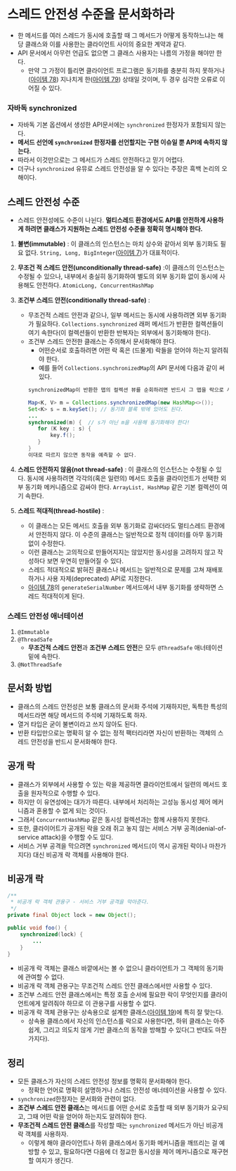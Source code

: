 # 스레드 안전성 수준을 문서화하라

* 한 메서드를 여러 스레드가 동시에 호출할 때 그 메서드가 어떻게 동작하느냐는 해당 클래스와 이를 사용한는 클라이언트 사이의 중요한 계약과 같다.
* API 문서에서 아무런 언급도 없으면 그 클래스 사용자는 나름의 가정을 해야만 한다.
  * 만약 그 가정이 틀리면 클라이언트 프로그램은 동기화를 충분히 하지 못하거나([아이템 78](https://github.com/parkhanbeen/study/blob/master/effective-java/11%EC%9E%A5/78.%EA%B3%B5%EC%9C%A0%20%EC%A4%91%EC%9D%B8%20%EA%B0%80%EB%B3%80%20%EB%8D%B0%EC%9D%B4%ED%84%B0%EB%8A%94%20%EB%8F%99%EA%B8%B0%ED%99%94%ED%95%B4%20%EC%82%AC%EC%9A%A9%ED%95%98%EB%9D%BC.md)) 지나치게 한([아이템 79](https://github.com/parkhanbeen/study/blob/master/effective-java/11%EC%9E%A5/79.%EA%B3%BC%EB%8F%84%ED%95%9C%20%EB%8F%99%EA%B8%B0%ED%99%94%EB%8A%94%20%ED%94%BC%ED%95%98%EB%9D%BC.md)) 상태일 것이며, 두 경우 심각한
   오류로 이어질 수 있다.

### 자바독 synchronized

* 자바독 기본 옵션에서 생성한 API문서에는 `synchronized` 한정자가 포함되지 않는다.
* **메서드 선언에 `synchronized` 한정자를 선언할지는 구현 이슈일 뿐 API에 속하지 않는다.**
* 따라서 이것만으로는 그 메서드가 스레드 안전하다고 믿기 어렵다.
* 더구나 `synchronized` 유뮤로 스레드 안전성을 알 수 있다는 주장은 흑백 논리의 오해이다.

## 스레드 안전성 수준

* 스레드 안전성에도 수준이 나뉜다. **멀티스레드 환경에서도 API를 안전하게 사용하게 하려면 클래스가 지원하는 스레드 안전성 수준을 정확히 명시해야 한다.**

1. **불변(immutable)** : 이 클래스의 인스턴스는 마치 상수와 같아서 외부 동기화도 필요 없다. `String, Long, BigInteger`([아이템 7](https://github.com/parkhanbeen/study/blob/150e8ecda5fc3dcabfd854e10f0c32729fdcf01a/effective-java/2%EC%9E%A5/7.%EB%8B%A4%20%EC%93%B4%20%EA%B0%9D%EC%B2%B4%20%EC%B0%B8%EC%A1%B0%EB%A5%BC%20%ED%95%B4%EC%A0%9C%ED%95%98%EB%9D%BC.md))가 대표적이다.

2. **무조건 적 스레드 안전(unconditionally thread-safe)** :이 클래스의 인스턴스는 수정될 수 있으나, 내부에서 충실히 동기화하여 별도의 외부
 동기화 없이 동시에 사용해도 안전하다. `AtomicLong, ConcurrentHashMap`

3. **조건부 스레드 안전(conditionally thread-safe)** : 
   * 무조건적 스레드 안전과 같으나, 일부 메서드는 동시에 사용하려면 외부 동기화가 필요하다.
    `Collections.synchronized` 래퍼 메서드가 반환한 컬렉션들이 여기 속한다(이 컬렉션들이 반환한 반복자는 외부에서 동기화해야 한다).
   * 조건부 스레드 안전한 클래스는 주의해서 문서화해야 한다.
     * 어떤순서로 호출하려면 어떤 락 혹은 (드물게) 락들을 얻어야 하는지 알려줘야 한다.
     * 예를 들어 `Collections.synchronizedMap`의 API 문서에 다음과 같이 써 있다.
     ```java
     synchronizedMap이 반환한 맵의 컬렉션 뷰를 순회하려면 반드시 그 맵을 락으로 사용해 수동으로 동기화하라.
     
     Map<K, V> m = Collections.synchronizedMap(new HashMap<>());
     Set<K> s = m.keySet(); // 동기화 블록 밖에 있어도 된다.
     ...
     synchronized(m) {  // s가 아닌 m을 사용해 동기화해야 한다!
        for (K key : s) {
            key.f();
        }
     }
     이대로 따르지 않으면 동작을 예측할 수 없다.
     ```

4. **스레드 안전하지 않음(not thread-safe)** : 이 클래스의 인스턴스는 수정될 수 있다. 동시에 사용하려면 각각의(혹은 일련의) 메서드 호출을 클라이언트가 선택한
 외부 동기화 메커니즘으로 감싸야 한다. `ArrayList, HashMap` 같은 기본 컬렉션이 여기 속한다.

5. **스레드 적대적(thread-hostile)** : 
   * 이 클래스는 모든 메서드 호출을 외부 동기화로 감싸더라도 멀티스레드 환경에서 안전하지 않다. 이 수준의 클래스는 일반적으로
    정적 데이터를 아무 동기화 없이 수정한다. 
   * 이런 클래스는 고의적으로 만들어지지는 않았지만 동시성을 고려하지 않고 작성하다 보면 우연히 만들어질 수 있다.
   * 스레드 적대적으로 밝혀진 클래스나 메서드는 일반적으로 문제를 고쳐 재배포하거나 사용 자제(deprecated) API로 지정한다.
   * [아이템 78](https://github.com/parkhanbeen/study/blob/master/effective-java/11%EC%9E%A5/78.%EA%B3%B5%EC%9C%A0%20%EC%A4%91%EC%9D%B8%20%EA%B0%80%EB%B3%80%20%EB%8D%B0%EC%9D%B4%ED%84%B0%EB%8A%94%20%EB%8F%99%EA%B8%B0%ED%99%94%ED%95%B4%20%EC%82%AC%EC%9A%A9%ED%95%98%EB%9D%BC.md)의 `generateSerialNumber` 메서드에서 내부 동기화를 생략하면 스레드 적대적이게 된다.


### 스레드 안전성 애너테이션
1. `@Immutable`
2. `@ThreadSafe`
   * **무조건적 스레드 안전**과 **조건부 스레드 안전**은 모두 `@ThreadSafe` 애너테이션 밑에 속한다.
3. `@NotThreadSafe`

## 문서화 방법

* 클래스의 스레드 안전성은 보통 클래스의 문서화 주석에 기재하지만, 독특한 특성의 메서드라면 해당 메서드의 주석에 기재하도록 하자.
* 열거 타입은 굳이 불변이라고 쓰지 않아도 된다.
* 반환 타입만으로는 명확히 알 수 없는 정적 팩터리라면 자신이 반환하는 객체의 스레드 안전성을 반드시 문서화해야 한다.

## 공개 락

* 클래스가 외부에서 사용할 수 있는 락을 제공하면 클라이언트에서 일련의 메서드 호출을 원자적으로 수행할 수 있다.
* 하지만 이 유연성에는 대가가 따른다. 내부에서 처리하는 고성능 동시성 제어 메커니즘과 혼용할 수 없게 되는 것이다.
* 그래서 `ConcurrentHashMap` 같은 동시성 컬렉션과는 함께 사용하지 못한다.
* 또한, 클라이어트가 공개된 락을 오래 쥐고 놓지 않는 서비스 거부 공격(denial-of-service attack)을 수행할 수도 있다.
* 서비스 거부 공격을 막으려면 `synchronized` 메서드(이 역시 공개된 락이나 마찬가지다) 대신 비공개 락 객체를 사용해야 한다.

## 비공개 락

```java
/**
 * 비공개 락 객체 관용구 - 서비스 거부 공격을 막아준다.
 */
private final Object lock = new Object();

public void foo() {
    synchronized(lock) {
        ...
    }
}
```

* 비공개 락 객체는 클래스 바깥에서는 볼 수 없으니 클라이언트가 그 객체의 동기화에 관여할 수 없다.
* 비공개 락 객체 관용구는 무조건적 스레드 안전 클래스에서만 사용할 수 있다.
* 조건부 스레드 안전 클래스에서는 특정 호출 순서에 필요한 락이 무엇인지를 클라이언트에게 알려줘야 하므로 이 관용구를 사용할 수 없다.
* 비공개 락 객체 관용구는 상속용으로 설계한 클래스([아이템 19](https://github.com/parkhanbeen/study/blob/master/effective-java/4%EC%9E%A5/19.%EC%83%81%EC%86%8D%EC%9D%84%20%EA%B3%A0%EB%A0%A4%ED%95%B4%20%EC%84%A4%EA%B3%84%ED%95%98%EA%B3%A0%20%EB%AC%B8%EC%84%9C%ED%99%94%ED%95%98%EB%9D%BC.%20%EA%B7%B8%EB%9F%AC%EC%A7%80%20%EC%95%8A%EC%95%98%EB%8B%A4%EB%A9%B4%20%EC%83%81%EC%86%8D%EC%9D%84%20%EA%B8%88%EC%A7%80%ED%95%98%EB%9D%BC.md))에 특히 잘 맞는다.
  * 상속용 클래스에서 자신의 인스턴스를 락으로 사용한다면, 하위 클래스는 아주 쉽게, 그리고 의도치 않게 기반 클래스의 동작을 방해할 수 있다(그 반대도 마찬가지다).

## 정리

* 모든 클래스가 자신의 스레드 안전성 정보를 명확히 문서화해야 한다.
  * 정확한 언어로 명확히 설명하거나 스레드 안전성 애너테이션을 사용할 수 있다.
* `synchronized`한정자는 문서화와 관련이 없다.
* **조건부 스레드 안전 클래스**는 메서드를 어떤 순서로 호출할 때 외부 동기화가 요구되고, 그때 어떤 락을 얻어야 하는지도 알려줘야 한다.
* **무조건적 스레드 안전 클래스**를 작성할 때는 `synchronized` 메서드가 아닌 비공개 락 객체를 사용하자.
  * 이렇게 해야 클라이언트나 하위 클래스에서 동기화 메커니즘을 깨뜨리는 걸 예방할 수 있고, 필요하다면 다음에 더 정교한 동시성을 제어 
   메커니즘으로 재구현할 여지가 생긴다.
